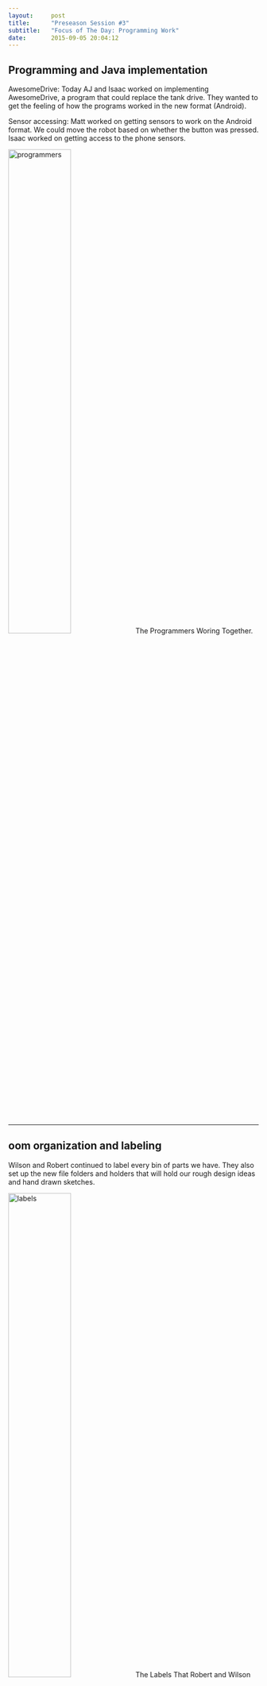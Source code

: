 ```yaml
---
layout:     post
title:      "Preseason Session #3"
subtitle:   "Focus of The Day: Programming Work"
date:       2015-09-05 20:04:12
---
```


<h2>Programming and Java implementation</h2>

<p>AwesomeDrive: Today AJ and Isaac worked on implementing AwesomeDrive, a program that could replace the tank drive. They wanted to get the feeling of how the programs worked in the new format (Android).</p>

<p>Sensor accessing: Matt worked on getting sensors to work on the Android format. We could move the robot based on whether the button was pressed. Isaac worked on getting access to the phone sensors.</p>

<img src="{{ site.baseurl }}/img/post3-1.jpg" alt="programmers" width="50%">
<span style="text-align: left;" class="caption text-muted">The Programmers Woring Together.</span>

<hr>

<h2>oom organization and labeling</h2>

<p>Wilson and Robert continued to label every bin of parts we have. They also set up the new file folders and holders that will hold our rough design ideas and hand drawn sketches.</p>

<img src="{{ site.baseurl }}/img/post3-2.jpg" alt="labels" width="50%">
<span style="text-align: left;" class="caption text-muted">The Labels That Robert and Wilson Have Printed.</span>

<hr>

<h2>3D Printing parts for scissor lift</h2>

<p>Samin printed parts for the scissor lift. He is continuing his off season project to get a working scissor lift for the club. This could be used in future seasons if 2856 or any other team needs one.</p>

<img src="{{ site.baseurl }}/img/post3-3.jpg" alt="samin working" width="50%">
<span style="text-align: left;" class="caption text-muted">Samin Working on Scissor Lift.</span>

<hr>

<h2>New Notebook format presentation.</h2>

<p>Wilson and Robert met with our mentor Willy to discuss this year’s outreach. They worked on planning our outreach events and expanding what we did last year. They thought about visiting middle schools in our area, and discussed a partnership with Jane Adams middle school to help the school’s FLL team.</p>
